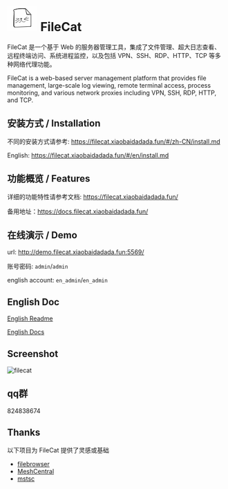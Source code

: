 
# ![](./src/web/meta/resources/img/logo-70.png) FileCat

FileCat 是一个基于 Web 的服务器管理工具，集成了文件管理、超大日志查看、远程终端访问、系统进程监控，以及包括 VPN、SSH、RDP、HTTP、TCP 等多种网络代理功能。

FileCat is a web-based server management platform that provides file management, large-scale log viewing, remote terminal access, process monitoring, and various network proxies including VPN, SSH, RDP, HTTP, and TCP.

## 安装方式 / Installation
不同的安装方式请参考: https://filecat.xiaobaidadada.fun/#/zh-CN/install.md

English: https://filecat.xiaobaidadada.fun/#/en/install.md


## 功能概览 / Features
详细的功能特性请参考文档: https://filecat.xiaobaidadada.fun/

备用地址：https://docs.filecat.xiaobaidadada.fun/

##  在线演示 / Demo
url: http://demo.filecat.xiaobaidadada.fun:5569/

账号密码: `admin`/`admin`

english account: `en_admin`/`en_admin`

## English Doc
[English Readme](./doc/EN_README.md)

[English Docs](https://filecat.xiaobaidadada.fun/#/en/)

##  Screenshot
![filecat](https://github.com/user-attachments/assets/e1cd2e78-7ff3-4c91-abb5-10f1ee68811a)

##  qq群
824838674
##  Thanks
以下项目为 FileCat 提供了灵感或基础

- [filebrowser](https://github.com/filebrowser/filebrowser)
- [MeshCentral](https://github.com/Ylianst/MeshCentral)
- [mstsc](https://github.com/citronneur/mstsc.js)
